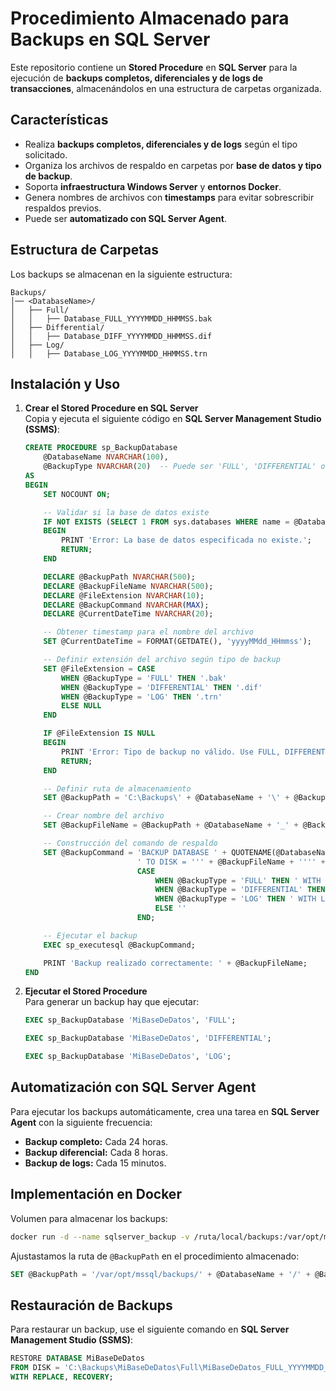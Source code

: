 # Procedimiento Almacenado para Backups en SQL Server  

Este repositorio contiene un **Stored Procedure** en **SQL Server** para la ejecución de **backups completos, diferenciales y de logs de transacciones**, almacenándolos en una estructura de carpetas organizada.  

## Características  
- Realiza **backups completos, diferenciales y de logs** según el tipo solicitado.  
- Organiza los archivos de respaldo en carpetas por **base de datos y tipo de backup**.  
- Soporta **infraestructura Windows Server** y **entornos Docker**.  
- Genera nombres de archivos con **timestamps** para evitar sobrescribir respaldos previos.  
- Puede ser **automatizado con SQL Server Agent**.  

## Estructura de Carpetas  
Los backups se almacenan en la siguiente estructura:  
```
Backups/
│── <DatabaseName>/
│   ├── Full/
│   │   ├── Database_FULL_YYYYMMDD_HHMMSS.bak
│   ├── Differential/
│   │   ├── Database_DIFF_YYYYMMDD_HHMMSS.dif
│   ├── Log/
│   │   ├── Database_LOG_YYYYMMDD_HHMMSS.trn
```

## Instalación y Uso  

1. **Crear el Stored Procedure en SQL Server**  
   Copia y ejecuta el siguiente código en **SQL Server Management Studio (SSMS)**:  

   ```sql
   CREATE PROCEDURE sp_BackupDatabase  
       @DatabaseName NVARCHAR(100),  
       @BackupType NVARCHAR(20)  -- Puede ser 'FULL', 'DIFFERENTIAL' o 'LOG'  
   AS  
   BEGIN  
       SET NOCOUNT ON;  

       -- Validar si la base de datos existe  
       IF NOT EXISTS (SELECT 1 FROM sys.databases WHERE name = @DatabaseName)  
       BEGIN  
           PRINT 'Error: La base de datos especificada no existe.';  
           RETURN;  
       END  

       DECLARE @BackupPath NVARCHAR(500);  
       DECLARE @BackupFileName NVARCHAR(500);  
       DECLARE @FileExtension NVARCHAR(10);  
       DECLARE @BackupCommand NVARCHAR(MAX);  
       DECLARE @CurrentDateTime NVARCHAR(20);  

       -- Obtener timestamp para el nombre del archivo  
       SET @CurrentDateTime = FORMAT(GETDATE(), 'yyyyMMdd_HHmmss');  

       -- Definir extensión del archivo según tipo de backup  
       SET @FileExtension = CASE  
           WHEN @BackupType = 'FULL' THEN '.bak'  
           WHEN @BackupType = 'DIFFERENTIAL' THEN '.dif'  
           WHEN @BackupType = 'LOG' THEN '.trn'  
           ELSE NULL  
       END  

       IF @FileExtension IS NULL  
       BEGIN  
           PRINT 'Error: Tipo de backup no válido. Use FULL, DIFFERENTIAL o LOG.';  
           RETURN;  
       END  

       -- Definir ruta de almacenamiento  
       SET @BackupPath = 'C:\Backups\' + @DatabaseName + '\' + @BackupType + '\';  

       -- Crear nombre del archivo  
       SET @BackupFileName = @BackupPath + @DatabaseName + '_' + @BackupType + '_' + @CurrentDateTime + @FileExtension;  

       -- Construcción del comando de respaldo  
       SET @BackupCommand = 'BACKUP DATABASE ' + QUOTENAME(@DatabaseName) +  
                            ' TO DISK = ''' + @BackupFileName + '''' +  
                            CASE  
                                WHEN @BackupType = 'FULL' THEN ' WITH FORMAT, INIT, NAME = ''Full Backup'''  
                                WHEN @BackupType = 'DIFFERENTIAL' THEN ' WITH DIFFERENTIAL, NAME = ''Differential Backup'''  
                                WHEN @BackupType = 'LOG' THEN ' WITH LOG, NAME = ''Transaction Log Backup'''  
                                ELSE ''  
                            END;  

       -- Ejecutar el backup  
       EXEC sp_executesql @BackupCommand;  

       PRINT 'Backup realizado correctamente: ' + @BackupFileName;  
   END  
   ```

2. **Ejecutar el Stored Procedure**  
   Para generar un backup hay que ejecutar:  

   ```sql
   EXEC sp_BackupDatabase 'MiBaseDeDatos', 'FULL';  
   ```  

   ```sql
   EXEC sp_BackupDatabase 'MiBaseDeDatos', 'DIFFERENTIAL';  
   ```  

   ```sql
   EXEC sp_BackupDatabase 'MiBaseDeDatos', 'LOG';  
   ```

## Automatización con SQL Server Agent  
Para ejecutar los backups automáticamente, crea una tarea en **SQL Server Agent** con la siguiente frecuencia:  
- **Backup completo:** Cada 24 horas.  
- **Backup diferencial:** Cada 8 horas.  
- **Backup de logs:** Cada 15 minutos.  

## Implementación en Docker  
Volumen para almacenar los backups:  

```bash
docker run -d --name sqlserver_backup -v /ruta/local/backups:/var/opt/mssql/backups mcr.microsoft.com/mssql/server
```

Ajustastamos la ruta de `@BackupPath` en el procedimiento almacenado:  

```sql
SET @BackupPath = '/var/opt/mssql/backups/' + @DatabaseName + '/' + @BackupType + '/';
```

## Restauración de Backups  
Para restaurar un backup, use el siguiente comando en **SQL Server Management Studio (SSMS)**:  

```sql
RESTORE DATABASE MiBaseDeDatos  
FROM DISK = 'C:\Backups\MiBaseDeDatos\Full\MiBaseDeDatos_FULL_YYYYMMDD_HHMMSS.bak'  
WITH REPLACE, RECOVERY;
```
